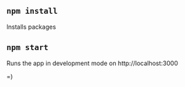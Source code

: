 ## `npm install`

Installs packages

## `npm start`

Runs the app in development mode on http://localhost:3000

=)
